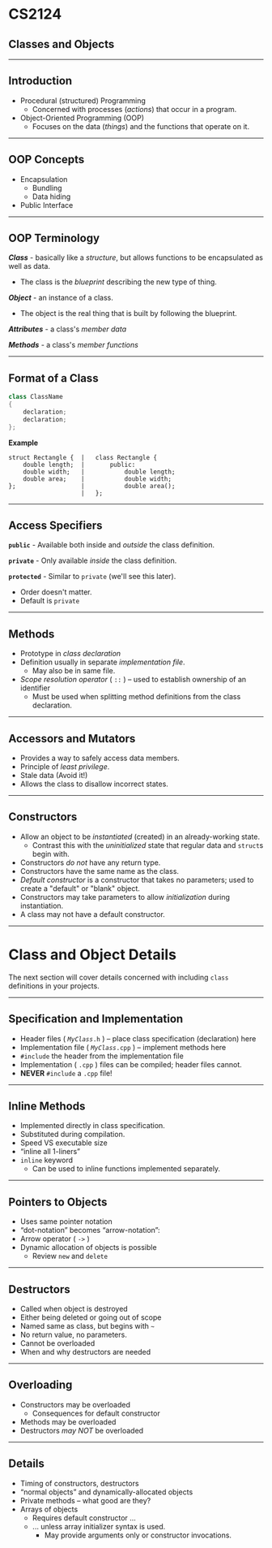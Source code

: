 # CS2124

## Classes and Objects

---

## Introduction

* Procedural (structured) Programming
    - Concerned with processes (_actions_) that occur in a program.
* Object-Oriented Programming (OOP)
    - Focuses on the data (_things_) and the functions that operate on it.

---

## OOP Concepts

* Encapsulation
    - Bundling
    - Data hiding
* Public Interface

---

## OOP Terminology

_**Class**_ - basically like a _structure_, but allows functions to be encapsulated as well as data.

* The class is the _blueprint_ describing the new type of thing.

_**Object**_ - an instance of a class.

* The object is the real thing that is built by following the blueprint.

_**Attributes**_ - a class's _member data_

_**Methods**_ - a class's _member functions_


---

## Format of a Class

```cpp
class ClassName 
{
    declaration;
    declaration;
};
```

**Example**

```
struct Rectangle {  |   class Rectangle {
    double length;  |       public:
    double width;   |           double length;
    double area;    |           double width;
};                  |           double area();
                    |   };
```

---

## Access Specifiers

**`public`** - Available both inside and _outside_ the class definition.

**`private`** - Only available _inside_ the class definition.

**`protected`** - Similar to `private` (we'll see this later).

* Order doesn't matter.
* Default is `private`

---

## Methods

* Prototype in _class declaration_
* Definition usually in separate _implementation file_.
    - May also be in same file.
* _Scope resolution operator_ ( `::` ) – used to establish ownership of an identifier
    - Must be used when splitting method definitions from the class declaration.

---

## Accessors and Mutators

* Provides a way to safely access data members.
* Principle of _least privilege_.
* Stale data (Avoid it!)
* Allows the class to disallow incorrect states.

---

## Constructors

* Allow an object to be _instantiated_ (created) in an already-working state.
    - Contrast this with the _uninitialized_ state that regular data and `struct`s begin with.
* Constructors _do not_ have any return type.
* Constructors have the same name as the class.
* _Default constructor_ is a constructor that takes no parameters; used to create a "default" or "blank" object.
* Constructors may take parameters to allow _initialization_ during instantiation.
* A class may not have a default constructor.

---

# Class and Object Details

The next section will cover details concerned with including `class` definitions in your projects.

---

## Specification and Implementation

* Header files ( _`MyClass`_`.h` ) – place class specification (declaration) here
* Implementation file ( _`MyClass`_`.cpp` ) – implement methods here
* `#include` the header from the implementation file
* Implementation ( `.cpp` ) files can be compiled; header files cannot.
* **NEVER** `#include` a `.cpp` file!

---

## Inline Methods

* Implemented directly in class specification.
* Substituted during compilation.
* Speed VS executable size
* “inline all 1-liners”
* `inline` keyword
    - Can be used to inline functions implemented separately.

---

## Pointers to Objects

* Uses same pointer notation
* “dot-notation” becomes “arrow-notation”:
* Arrow operator (  `->`  )
* Dynamic allocation of objects is possible
    - Review `new` and `delete`

---

## Destructors

* Called when object is destroyed
* Either being deleted or going out of scope
* Named same as class, but begins with `~`
* No return value, no parameters.
* Cannot be overloaded
* When and why destructors are needed

---

## Overloading
* Constructors may be overloaded
    - Consequences for default constructor
* Methods may be overloaded
* Destructors _may NOT_ be overloaded

---

## Details

* Timing of constructors, destructors
* “normal objects” and dynamically-allocated objects
* Private methods – what good are they?
* Arrays of objects
    - Requires default constructor ...
    - ... unless array initializer syntax is used.
        * May provide arguments only or constructor invocations.





